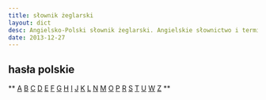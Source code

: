 ```yaml
---
title: słownik żeglarski 
layout: dict
desc: Angielsko-Polski słownik żeglarski. Angielskie słownictwo i terminologia żeglarska pomocna w ukończeniu kursów RYA. 
date: 2013-12-27
---
```


hasła polskie
----------

**
[A](/dict/pl/a.html)
[B](/dict/pl/b.html)
[C](/dict/pl/c.html)
[D](/dict/pl/d.html)
[E](/dict/pl/e.html)
[F](/dict/pl/f.html)
[G](/dict/pl/g.html)
[H](/dict/pl/h.html)
[I](/dict/pl/i.html)
[J](/dict/pl/j.html)
[K](/dict/pl/k.html)
[L](/dict/pl/l.html)
[N](/dict/pl/n.html)
[M](/dict/pl/m.html)
[O](/dict/pl/o.html)
[P](/dict/pl/p.html)
[R](/dict/pl/r.html)
[S](/dict/pl/s.html)
[T](/dict/pl/t.html)
[U](/dict/pl/u.html)
[W](/dict/pl/w.html)
[Z](/dict/pl/z.html)
**
